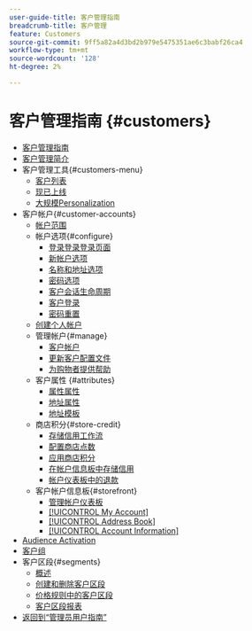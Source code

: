 ```yaml
---
user-guide-title: 客户管理指南
breadcrumb-title: 客户管理
feature: Customers
source-git-commit: 9ff5a82a4d3bd2b979e5475351ae6c3babf26ca4
workflow-type: tm+mt
source-wordcount: '128'
ht-degree: 2%

---
```



# 客户管理指南 {#customers}

+ [客户管理指南](guide-overview.md)
+ [客户管理简介](customers-introduction.md)
+ 客户管理工具{#customers-menu}
   + [客户列表](customers-all.md)
   + [现已上线](now-online.md)
   + [大规模Personalization](personalize-scale.md)
+ 客户帐户{#customer-accounts}
   + [帐户范围](customer-account-scope.md)
   + 帐户选项{#configure}
      + [登录登录登录页面](login-landing-page.md)
      + [新帐户选项](account-options-new.md)
      + [名称和地址选项](name-address-options.md)
      + [密码选项](password-options.md)
      + [客户会话生命周期](customer-online-options.md)
      + [客户登录](customer-sign-in.md)
      + [密码重置](password-reset.md)
   + [创建个人帐户](account-create.md)
   + 管理帐户{#manage}
      + [客户帐户](manage-account.md)
      + [更新客户配置文件](update-account.md)
      + [为购物者提供帮助](login-as-customer.md)
   + 客户属性 {#attributes}
      + [属性属性](attribute-properties.md)
      + [地址属性](address-attributes.md)
      + [地址模板](address-templates.md)
   + 商店积分{#store-credit}
      + [存储信用工作流](store-credit.md)
      + [配置商店点数](credit-configure.md)
      + [应用商店积分](store-credit-using.md)
      + [在帐户信息板中存储信用](account-dashboard-store-credit.md)
      + [帐户仪表板中的退款](refunds-customer-account.md)
   + 客户帐户信息板{#storefront}
      + [管理帐户仪表板](account-dashboard.md)
      + [[!UICONTROL My Account]](account-dashboard-my-account.md)
      + [[!UICONTROL Address Book]](account-dashboard-address-book.md)
      + [[!UICONTROL Account Information]](account-dashboard-account-information.md)
+ [Audience Activation](audience-activation.md)
+ [客户组](customer-groups.md)
+ 客户区段{#segments}
   + [概述](customer-segments.md)
   + [创建和删除客户区段](customer-segment-create.md)
   + [价格规则中的客户区段](customer-segment-price-rule.md)
   + [客户区段报表](customer-segment-reports.md)
+ [返回到“管理员用户指南”](https://experienceleague.adobe.com/en/docs/commerce-admin/user-guides/home)

